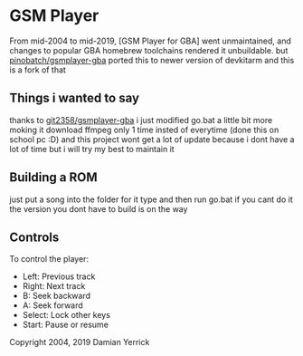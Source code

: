 GSM Player
==========

From mid-2004 to mid-2019, [GSM Player for GBA] went unmaintained,
and changes to popular GBA homebrew toolchains rendered it
unbuildable. but [pinobatch/gsmplayer-gba](https://github.com/pinobatch/gsmplayer-gba) ported this to newer version of devkitarm
and this is a fork of that

Things i wanted to say
--------------
thanks to [git2358/gsmplayer-gba](https://github.com/git2358/gsmplayer-gba) i just modified go.bat a little bit more moking it download ffmpeg only 1 time insted of everytime (done this on school pc :D)
and this project wont get a lot of update because i dont have a lot of time but i will try my best to maintain it

Building a ROM
--------------
just put a song into the folder for it type and then run go.bat if you cant do it the version you dont have to build is on the way

Controls
--------
To control the player:

- Left: Previous track
- Right: Next track
- B: Seek backward
- A: Seek forward
- Select: Lock other keys
- Start: Pause or resume


Copyright 2004, 2019 Damian Yerrick
